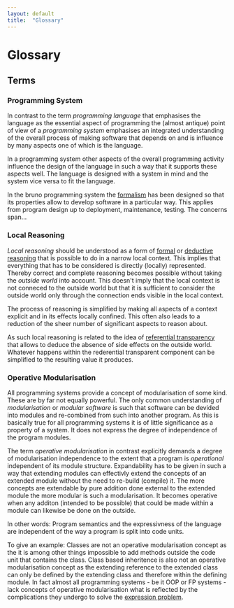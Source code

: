 ```yaml
---
layout: default
title:  "Glossary"
---
```

# Glossary

## Terms

### Programming System
In contrast to the term _programming language_ that emphasises the language as
the essential aspect of programming the (almost antique) point of view of a 
_programming system_ emphasises an integrated understanding of the overall 
process of making software that depends on and is influence by many aspects 
one of which is the language. 

In a programming system other aspects of the overall programming activity 
influence the design of the language in such a way that it supports these 
aspects well. The language is designed with a system in mind and the system
vice versa to fit the language.

In the bruno programming system the [formalism](#formalism) has been designed
so that its properties allow to develop software in a particular way. This 
applies from program design up to deployment, maintenance, testing. The
concerns span...

### Local Reasoning
_Local reasoning_ should be understood as a form of 
[formal](http://en.wikibooks.org/wiki/Effective_Reasoning/Informal_and_Formal_Reasoning) 
or [deductive reasoning](http://en.wikipedia.org/wiki/Deductive_reasoning) 
that is possible to do in a narrow local context. 
This implies that everything that has to be considered is directly 
(locally) represented.
Thereby correct and complete reasoning becomes possible without taking the
_outside world_ into account. This doesn't imply that the local context is
not conneced to the outside world but that it is sufficient to consider 
the outside world only through the connection ends visible in the local 
context.

The process of reasoning is simplified by making all aspects of a context 
explicit and in its effects locally confined. This often also leads to a 
reduction of the sheer number of significant aspects to reason about.

As such local reasoning is related to the idea of 
[referential transparency](http://en.wikipedia.org/wiki/Referential_transparency_(computer_science))
that allows to deduce the absence of side effects on the outside world.
Whatever happens within the rederential transparent component can be 
simplified to the resulting value it produces.

### Operative Modularisation
All programming systems provide a concept of modularisation of some kind.
These are by far not equally powerful. The only common understanding of
_modularisation_ or _modular software_ is such that software can be 
devided into modules and re-combined from such into another program.
As this is basically true for all programming systems it is of little 
significance as a property of a system. It does not express the degree
of independence of the program modules.

The term _operative modularisation_ in contrast explicitly demands a
degree of modularisation independence to the extent that a program is 
_operational_ independent of its module structure. 
Expandability has to be given in such a way that extending modules can 
effectivly extend the concepts of an extended module without the need 
to re-build (compile) it. 
The more concepts are extendable by pure addition done external to the 
extended module the more modular is such a modularisation. 
It becomes operative when any additon (intended to be possible) that
could be made within a module can likewise be done on the outside. 

In other words: Program semantics and the expressivness of the 
language are independent of the way a program is split into code units. 

To give an example: Classes are not an operative modularisation concept 
as the it is among other things impossible to add methods outside the 
code unit that contains the class. 
Class based inheritence is also not an operative modularisation concept 
as the extending reference to the extended class can only be defined by 
the extending class and therefore within the defining module. 
In fact almost all programming systems - be it OOP or FP systems - 
lack concepts of operative modularisation what is reflected by the 
complications they undergo to solve the 
[expression problem](http://en.wikipedia.org/wiki/Expression_problem). 
